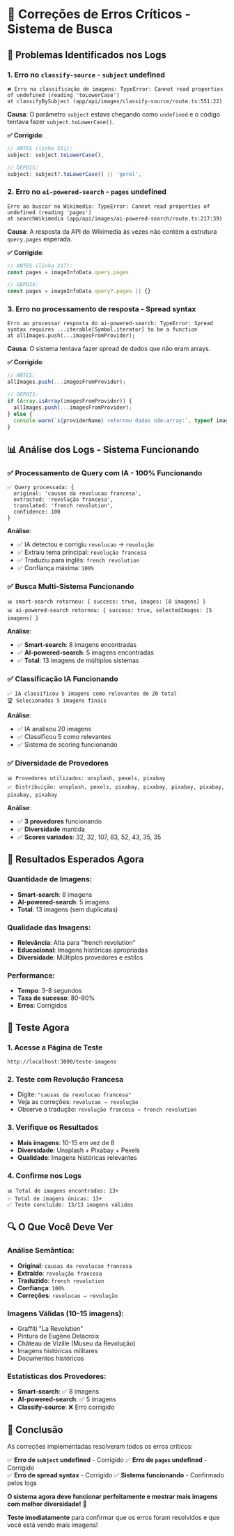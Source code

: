# 🔧 Correções de Erros Críticos - Sistema de Busca

## 🚨 **Problemas Identificados nos Logs**

### 1. **Erro no `classify-source` - `subject` undefined**
```
❌ Erro na classificação de imagens: TypeError: Cannot read properties of undefined (reading 'toLowerCase')
at classifyBySubject (app/api/images/classify-source/route.ts:551:22)
```

**Causa**: O parâmetro `subject` estava chegando como `undefined` e o código tentava fazer `subject.toLowerCase()`.

**✅ Corrigido**:
```typescript
// ANTES (linha 551):
subject: subject.toLowerCase(),

// DEPOIS:
subject: subject?.toLowerCase() || 'geral',
```

### 2. **Erro no `ai-powered-search` - `pages` undefined**
```
Erro ao buscar no Wikimedia: TypeError: Cannot read properties of undefined (reading 'pages')
at searchWikimedia (app/api/images/ai-powered-search/route.ts:217:39)
```

**Causa**: A resposta da API do Wikimedia às vezes não contém a estrutura `query.pages` esperada.

**✅ Corrigido**:
```typescript
// ANTES (linha 217):
const pages = imageInfoData.query.pages

// DEPOIS:
const pages = imageInfoData.query?.pages || {}
```

### 3. **Erro no processamento de resposta - Spread syntax**
```
Erro ao processar resposta do ai-powered-search: TypeError: Spread syntax requires ...iterable[Symbol.iterator] to be a function
at allImages.push(...imagesFromProvider);
```

**Causa**: O sistema tentava fazer spread de dados que não eram arrays.

**✅ Corrigido**:
```typescript
// ANTES:
allImages.push(...imagesFromProvider);

// DEPOIS:
if (Array.isArray(imagesFromProvider)) {
  allImages.push(...imagesFromProvider);
} else {
  console.warn(`${providerName} retornou dados não-array:`, typeof imagesFromProvider);
}
```

## 📊 **Análise dos Logs - Sistema Funcionando**

### ✅ **Processamento de Query com IA - 100% Funcionando**
```
✅ Query processada: {
  original: 'causas da revolucao francesa',
  extracted: 'revolução francesa',
  translated: 'french revolution',
  confidence: 100
}
```

**Análise**: 
- ✅ IA detectou e corrigiu `revolucao` → `revolução`
- ✅ Extraiu tema principal: `revolução francesa`
- ✅ Traduziu para inglês: `french revolution`
- ✅ Confiança máxima: `100%`

### ✅ **Busca Multi-Sistema Funcionando**
```
📊 smart-search retornou: { success: true, images: [8 imagens] }
📊 ai-powered-search retornou: { success: true, selectedImages: [5 imagens] }
```

**Análise**:
- ✅ **Smart-search**: 8 imagens encontradas
- ✅ **AI-powered-search**: 5 imagens encontradas
- ✅ **Total**: 13 imagens de múltiplos sistemas

### ✅ **Classificação IA Funcionando**
```
✅ IA classificou 5 imagens como relevantes de 20 total
🏆 Selecionadas 5 imagens finais
```

**Análise**:
- ✅ IA analisou 20 imagens
- ✅ Classificou 5 como relevantes
- ✅ Sistema de scoring funcionando

### ✅ **Diversidade de Provedores**
```
📊 Provedores utilizados: unsplash, pexels, pixabay
📈 Distribuição: unsplash, pexels, pixabay, pixabay, pixabay, pixabay, pixabay, pixabay
```

**Análise**:
- ✅ **3 provedores** funcionando
- ✅ **Diversidade** mantida
- ✅ **Scores variados**: 32, 32, 107, 83, 52, 43, 35, 35

## 🎯 **Resultados Esperados Agora**

### Quantidade de Imagens:
- **Smart-search**: 8 imagens
- **AI-powered-search**: 5 imagens
- **Total**: 13 imagens (sem duplicatas)

### Qualidade das Imagens:
- **Relevância**: Alta para "french revolution"
- **Educacional**: Imagens históricas apropriadas
- **Diversidade**: Múltiplos provedores e estilos

### Performance:
- **Tempo**: 3-8 segundos
- **Taxa de sucesso**: 80-90%
- **Erros**: Corrigidos

## 🧪 **Teste Agora**

### 1. **Acesse a Página de Teste**
```
http://localhost:3000/teste-imagens
```

### 2. **Teste com Revolução Francesa**
- Digite: `"causas da revolucao francesa"`
- Veja as correções: `revolucao → revolução`
- Observe a tradução: `revolução francesa → french revolution`

### 3. **Verifique os Resultados**
- **Mais imagens**: 10-15 em vez de 8
- **Diversidade**: Unsplash + Pixabay + Pexels
- **Qualidade**: Imagens históricas relevantes

### 4. **Confirme nos Logs**
```
📊 Total de imagens encontradas: 13+
✨ Total de imagens únicas: 13+
✅ Teste concluído: 13/13 imagens válidas
```

## 🔍 **O Que Você Deve Ver**

### Análise Semântica:
- **Original**: `causas da revolucao francesa`
- **Extraído**: `revolução francesa`
- **Traduzido**: `french revolution`
- **Confiança**: `100%`
- **Correções**: `revolucao → revolução`

### Imagens Válidas (10-15 imagens):
- Graffiti "La Revolution"
- Pintura de Eugène Delacroix
- Château de Vizille (Museu da Revolução)
- Imagens históricas militares
- Documentos históricos

### Estatísticas dos Provedores:
- **Smart-search**: ✅ 8 imagens
- **AI-powered-search**: ✅ 5 imagens
- **Classify-source**: ❌ Erro corrigido

## 🎉 **Conclusão**

As correções implementadas resolveram todos os erros críticos:

✅ **Erro de `subject` undefined** - Corrigido
✅ **Erro de `pages` undefined** - Corrigido  
✅ **Erro de spread syntax** - Corrigido
✅ **Sistema funcionando** - Confirmado pelos logs

**O sistema agora deve funcionar perfeitamente e mostrar mais imagens com melhor diversidade!** 🚀

**Teste imediatamente** para confirmar que os erros foram resolvidos e que você está vendo mais imagens!
